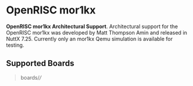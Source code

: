 OpenRISC mor1kx
===============

**OpenRISC mor1kx Architectural Support**. Architectural support for the
OpenRISC mor1kx was developed by Matt Thompson Amin and released in
NuttX 7.25. Currently only an mor1kx Qemu simulation is available for
testing.

Supported Boards
----------------

> boards/*/*
